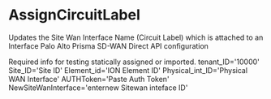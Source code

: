 # AssignCircuitLabel
Updates the Site Wan Interface Name (Circuit Label) which is attached to an Interface
Palo Alto Prisma SD-WAN
Direct API configuration



Required info for testing statically assigned or imported.
tenant_ID='10000'
Site_ID='Site ID'
Element_id='ION Element ID'
Physical_int_ID='Physical WAN Interface'
AUTHToken='Paste Auth Token'
NewSiteWanInterface='enternew Sitewan inteface ID'
